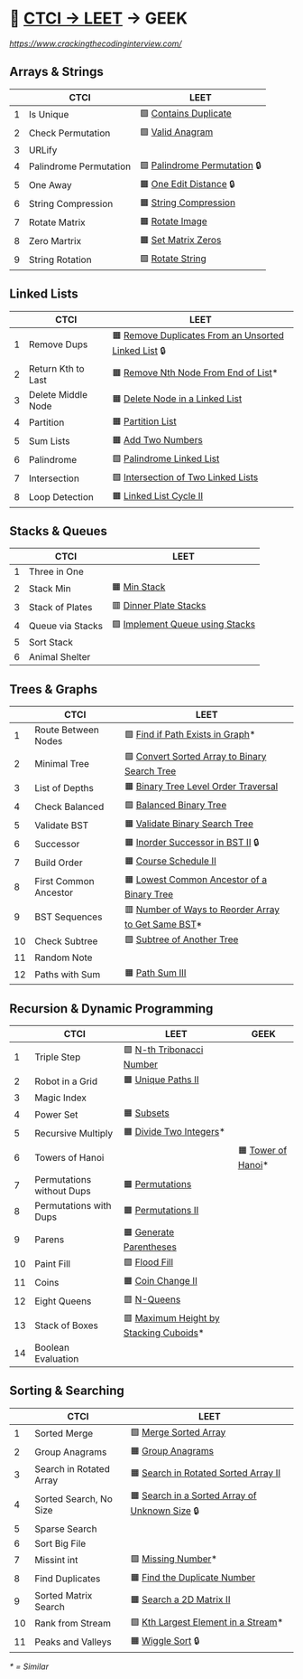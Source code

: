 📗 [CTCI -> LEET](https://leetcode.com/discuss/post/1152824/cracking-the-coding-interview-6th-editio-97nm/) -> GEEK
=================

_https://www.crackingthecodinginterview.com/_


Arrays & Strings
----------------

|    | CTCI                   | LEET 
|----|------------------------|-----
|  1 | Is Unique              | 🟩 [Contains Duplicate](https://leetcode.com/problems/contains-duplicate/)
|  2 | Check Permutation      | 🟩 [Valid Anagram](https://leetcode.com/problems/valid-anagram/)
|  3 | URLify                 |
|  4 | Palindrome Permutation | 🟩 [Palindrome Permutation](https://leetcode.com/problems/palindrome-permutation/) 🔒
|  5 | One Away               | 🟧 [One Edit Distance](https://leetcode.com/problems/one-edit-distance/) 🔒
|  6 | String Compression     | 🟧 [String Compression](https://leetcode.com/problems/string-compression/)
|  7 | Rotate Matrix          | 🟧 [Rotate Image](https://leetcode.com/problems/rotate-image/)
|  8 | Zero Martrix           | 🟧 [Set Matrix Zeros](https://leetcode.com/problems/set-matrix-zeroes/)
|  9 | String Rotation        | 🟩 [Rotate String](https://leetcode.com/problems/rotate-string/)


Linked Lists
------------

|    | CTCI                   | LEET
|----|------------------------|-----
|  1 | Remove Dups            | 🟧 [Remove Duplicates From an Unsorted Linked List](https://leetcode.com/problems/remove-duplicates-from-an-unsorted-linked-list/) 🔒
|  2 | Return Kth to Last     | 🟧 [Remove Nth Node From End of List](https://leetcode.com/problems/remove-nth-node-from-end-of-list/)*
|  3 | Delete Middle Node     | 🟧 [Delete Node in a Linked List](https://leetcode.com/problems/delete-node-in-a-linked-list/)
|  4 | Partition              | 🟧 [Partition List](https://leetcode.com/problems/partition-list/)
|  5 | Sum Lists              | 🟧 [Add Two Numbers](https://leetcode.com/problems/add-two-numbers/)
|  6 | Palindrome             | 🟩 [Palindrome Linked List](https://leetcode.com/problems/palindrome-linked-list/)
|  7 | Intersection           | 🟩 [Intersection of Two Linked Lists](https://leetcode.com/problems/intersection-of-two-linked-lists/)
|  8 | Loop Detection         | 🟧 [Linked List Cycle II](https://leetcode.com/problems/linked-list-cycle-ii/)


Stacks & Queues
---------------

|    | CTCI                  | LEET
|----|-----------------------|-----
|  1 | Three in One          |
|  2 | Stack Min             | 🟧 [Min Stack](https://leetcode.com/problems/min-stack/)
|  3 | Stack of Plates       | 🟥 [Dinner Plate Stacks](https://leetcode.com/problems/dinner-plate-stacks/)
|  4 | Queue via Stacks      | 🟩 [Implement Queue using Stacks](https://leetcode.com/problems/implement-queue-using-stacks/)
|  5 | Sort Stack            |
|  6 | Animal Shelter        |


Trees & Graphs
--------------

|    | CTCI                  | LEET
|----|-----------------------|-----
|  1 | Route Between Nodes   | 🟩 [Find if Path Exists in Graph](https://leetcode.com/problems/find-if-path-exists-in-graph/)*
|  2 | Minimal Tree          | 🟩 [Convert Sorted Array to Binary Search Tree](https://leetcode.com/problems/convert-sorted-array-to-binary-search-tree/)
|  3 | List of Depths        | 🟧 [Binary Tree Level Order Traversal](https://leetcode.com/problems/binary-tree-level-order-traversal/)
|  4 | Check Balanced        | 🟩 [Balanced Binary Tree](https://leetcode.com/problems/balanced-binary-tree/)
|  5 | Validate BST          | 🟧 [Validate Binary Search Tree](https://leetcode.com/problems/validate-binary-search-tree/)
|  6 | Successor             | 🟧 [Inorder Successor in BST II](https://leetcode.com/problems/inorder-successor-in-bst-ii/) 🔒
|  7 | Build Order           | 🟧 [Course Schedule II](https://leetcode.com/problems/course-schedule-ii/)
|  8 | First Common Ancestor | 🟧 [Lowest Common Ancestor of a Binary Tree](https://leetcode.com/problems/lowest-common-ancestor-of-a-binary-tree/)
|  9 | BST Sequences         | 🟥 [Number of Ways to Reorder Array to Get Same BST](https://leetcode.com/problems/number-of-ways-to-reorder-array-to-get-same-bst/)*
| 10 | Check Subtree         | 🟩 [Subtree of Another Tree](https://leetcode.com/problems/subtree-of-another-tree/)
| 11 | Random Note           |
| 12 | Paths with Sum        | 🟧 [Path Sum III](https://leetcode.com/problems/path-sum-iii/)


Recursion & Dynamic Programming
-------------------------------

|    | CTCI                      | LEET                                                                               | GEEK
|----|---------------------------|------------------------------------------------------------------------------------|-----
|  1 | Triple Step               | 🟩 [N-th Tribonacci Number](https://leetcode.com/problems/n-th-tribonacci-number/)
|  2 | Robot in a Grid           | 🟧 [Unique Paths II](https://leetcode.com/problems/unique-paths-ii/)
|  3 | Magic Index               |    
|  4 | Power Set                 | 🟧 [Subsets](https://leetcode.com/problems/subsets/)
|  5 | Recursive Multiply        | 🟧 [Divide Two Integers](https://leetcode.com/problems/divide-two-integers/)*
|  6 | Towers of Hanoi           |                                                                                     | 🟧 [Tower of Hanoi](https://www.geeksforgeeks.org/problems/tower-of-hanoi-1587115621/1)*
|  7 | Permutations without Dups | 🟧 [Permutations](https://leetcode.com/problems/permutations/)
|  8 | Permutations with Dups    | 🟧 [Permutations II](https://leetcode.com/problems/permutations-ii/)
|  9 | Parens                    | 🟧 [Generate Parentheses](https://leetcode.com/problems/generate-parentheses/)
| 10 | Paint Fill                | 🟩 [Flood Fill](https://leetcode.com/problems/flood-fill/)
| 11 | Coins                     | 🟧 [Coin Change II](https://leetcode.com/problems/coin-change-2/)
| 12 | Eight Queens              | 🟥 [N-Queens](https://leetcode.com/problems/n-queens/)
| 13 | Stack of Boxes            | 🟥 [Maximum Height by Stacking Cuboids](https://leetcode.com/problems/maximum-height-by-stacking-cuboids/)*
| 14 | Boolean Evaluation        |    


Sorting & Searching
-------------------

|    | CTCI                      | LEET
|----|---------------------------|-----
|  1 | Sorted Merge              | 🟩 [Merge Sorted Array](https://leetcode.com/problems/merge-sorted-array/)
|  2 | Group Anagrams            | 🟧 [Group Anagrams](https://leetcode.com/problems/group-anagrams/)
|  3 | Search in Rotated Array   | 🟧 [Search in Rotated Sorted Array II](https://leetcode.com/problems/search-in-rotated-sorted-array-ii/)
|  4 | Sorted Search, No Size    | 🟧 [Search in a Sorted Array of Unknown Size](https://leetcode.com/problems/search-in-a-sorted-array-of-unknown-size/) 🔒
|  5 | Sparse Search             |
|  6 | Sort Big File             |
|  7 | Missint int               | 🟩 [Missing Number](https://leetcode.com/problems/missing-number/)*
|  8 | Find Duplicates           | 🟧 [Find the Duplicate Number](https://leetcode.com/problems/find-the-duplicate-number/)
|  9 | Sorted Matrix Search      | 🟧 [Search a 2D Matrix II](https://leetcode.com/problems/search-a-2d-matrix-ii/)
| 10 | Rank from Stream          | 🟩 [Kth Largest Element in a Stream](https://leetcode.com/problems/kth-largest-element-in-a-stream/)*
| 11 | Peaks and Valleys         | 🟧 [Wiggle Sort](https://leetcode.com/problems/wiggle-sort/) 🔒


_* = Similar_
